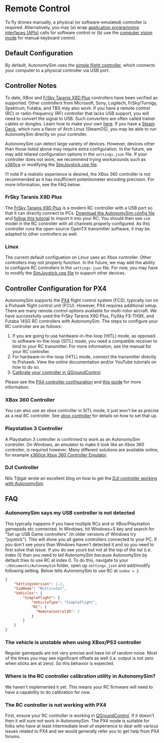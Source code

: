 # Remote Control

To fly drones manually, a physical (or software-emulated) controller is required. Alternatively, you may (a) wrap [application programming interfaces (APIs)](apis.md) calls for software control or (b) use the [computer vision mode](image_apis.md) for manual keyboard control.

## Default Configuration

By default, AutonomySim uses the [simple flight controller](simple_flight.md), which connects your computer to a physical controller via USB port.

## Controller Notes

To date, XBox and [FrSky Taranis X9D Plus](https://hobbyking.com/en_us/frsky-2-4ghz-accst-taranis-x9d-plus-and-x8r-combo-digital-telemetry-radio-system-mode-2.html) controllers have been verified as supported. Other controllers from Microsoft, Sony, Logitech, FrSky/Turnigy, Spektrum, Futaba, and TBS may also work. If you have a remote control (RC) or radio-frequency (RF) controller that lacks USB support, you will need to convert the signal to USB. Such converters are often called trainer cables or dongles. Learn how to make your own [here](https://github.com/patolin/rc-receiver-joystick). If you have a [Steam Deck](https://www.steamdeck.com/), which runs a flavor of Arch Linux (SteamOS), you may be able to run AutonomySim directly on your controller.

AutonomySim can detect large variety of devices. However, devices other than those listed above may require extra configuration. In the future, we may add relared configuration options in the `settings.json` file. If your controller does not work, we recommend trying workarounds such as [x360ce](http://www.x360ce.com/) or modifying the [SimJoystick.cpp file](https://github.com/nervosys/AutonomySim/blob/main/Unreal/Plugins/AutonomySim/Source/SimJoyStick/SimJoyStick.cpp#L50).

!!! note
    If a realistic experience is desired, the XBox 360 controller is not recommended as it has insufficient potentiometer encoding precision. For more information, see the FAQ below.

### FrSky Taranis X9D Plus

The [FrSky Taranis X9D Plus](https://hobbyking.com/en_us/frsky-2-4ghz-accst-taranis-x9d-plus-and-x8r-combo-digital-telemetry-radio-system-mode-2.html) is a modern RC controller with a USB port so that it can directly connect to PCs. [Download the AutonomySim config file](misc/AutonomySim_FrSkyTaranis.bin) and [follow this tutorial](https://www.youtube.com/watch?v=qe-13Gyb0sw) to import it into your RC. You should then see `sim` model in the RC controller with all channels properly configured. As this controller runs the open-source OpenTX transmitter software, it may be adapted to other controllers as well.

### Linux

The current default configuation on Linux uses an Xbox controller. Other controllers may not properly function. In the future, we may add the ability to configure RC controllers in the `settings.json` file. For now, you may have to modify the [SimJoystick.cpp file](https://github.com/nervosys/AutonomySim/blob/main/Unreal/Plugins/AutonomySim/Source/SimJoyStick/SimJoyStick.cpp#L340) to support other devices.

## Controller Configuration for PX4

AutonomySim supports the [PX4](https://px4.io/) flight control system (FCS), typically run on a Pixhawk flight control unit (FCU). However, PX4 requires additional setup. There are many remote control options available for multi-rotor aircraft. We have successfully used the FrSky Taranis X9D Plus, FlySky FS-TH9X, and Futaba 14SG RC controllers with AutonomySim. The steps to configure your RC controller are as follows:

1. If you are going to use hardware-in-the-loop (HITL) mode, as opposed to software-in-the-loop (SITL) mode, you need a compatible receiver to bind to your RC transmitter. For more information, see the manual for your RC controller.
2. For hardware-in-the-loop (HITL) mode, connect the transmitter directly to Pixhawk. View the online documentation and/or YouTube tutorials on how to do so.
3. [Calibrate your controller in QGroundControl](https://docs.qgroundcontrol.com/en/SetupView/Radio.html).

Please see the [PX4 controller configuration](https://docs.px4.io/en/getting_started/rc_transmitter_receiver.html) and [this guide](https://docs.px4.io/master/en/getting_started/rc_transmitter_receiver.html#px4-compatible-receivers) for more information. 

### XBox 360 Controller

You can also use an xbox controller in SITL mode, it just won't be as precise as a real RC controller. See [xbox controller](xbox_controller.md) for details on how to set that up.

### Playstation 3 Controller

A Playstation 3 controller is confirmed to work as an AutonomySim controller. On Windows, an emulator to make it look like an Xbox 360 controller, is required however. Many different solutions are available online, for example [x360ce Xbox 360 Controller Emulator](https://github.com/x360ce/x360ce).

### DJI Controller

Nils Tijtgat wrote an excellent blog on how to get the [DJI controller working with AutonomySim](https://timebutt.github.io/static/using-a-phantom-dji-controller-in-AutonomySim/).

## FAQ

### AutonomySim says my USB controller is not detected
   
This typically happens if you have multiple RCs and or XBox/Playstation gamepads etc connected. In Windows, hit Windows+S key and search for "Set up USB Game controllers" (in older versions of Windows try "joystick"). This will show you all game controllers connected to your PC. If you don't see yours than Windows haven't detected it and so you need to first solve that issue. If you do see yours but not at the top of the list (i.e. index 0) than you need to tell AutonomySim because AutonomySim by default tries to use RC at index 0. To do this, navigate to your `~/Documents/AutonomySim` folder, open up `settings.json` and add/modify following setting. Below tells AutonomySim to use RC at `index = 2`.

```json
{
    "SettingsVersion": 1.2,
    "SimMode": "Multirotor",
    "Vehicles": {
        "SimpleFlight": {
            "VehicleType": "SimpleFlight",
            "RC": {
              "RemoteControlID": 2
            }
        }
    }
}
```

### The vehicle is unstable when using XBox/PS3 controller

Regular gamepads are not very precise and have lot of random noise. Most of the times you may see significant offsets as well (i.e. output is not zero when sticks are at zero). So this behavior is expected.

### Where is the RC controller calibration utility in AutonomySim?

We haven't implemented it yet. This means your RC firmware will need to have a capability to do calibration for now.

### The RC controller is not working with PX4

First, ensure your RC controller is working in [QGroundControl](https://docs.qgroundcontrol.com/en/SetupView/Radio.html). If it doesn't then it will sure not work in AutonomySim. The PX4 mode is suitable for folks who have at least intermediate level of experience to deal with various issues related to PX4 and we would generally refer you to get help from PX4 forums.
